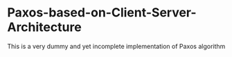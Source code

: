 # Paxos-based-on-Client-Server-Architecture
This is a very dummy and yet incomplete implementation of Paxos algorithm
